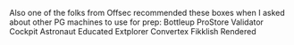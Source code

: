 Also one of the folks from Offsec recommended these boxes when I asked about other PG machines to use for prep:
Bottleup
ProStore
Validator
Cockpit
Astronaut
Educated
Extplorer
Convertex
Fikklish
Rendered